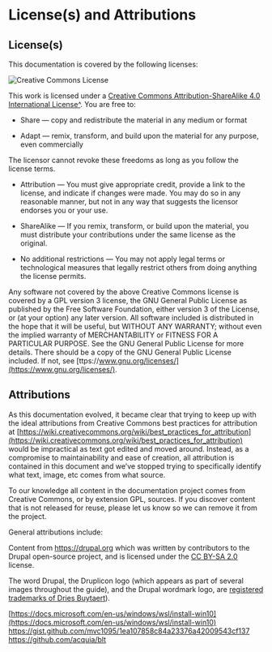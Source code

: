 # License(s) and Attributions

## License(s)

This documentation is covered by the following licenses:

![Creative Commons License](https://i.creativecommons.org/l/by-sa/4.0/88x31.png)

This work is licensed under a [Creative Commons Attribution-ShareAlike 4.0 International License^](http://creativecommons.org/licenses/by-sa/4.0/). You are free to:

  - Share — copy and redistribute the material in any medium or format

  - Adapt — remix, transform, and build upon the material for any purpose, even commercially

The licensor cannot revoke these freedoms as long as you follow the license terms.

  - Attribution — You must give appropriate credit, provide a link to the license, and indicate if changes were made. You may do so in any reasonable manner, but not in any way that suggests the licensor endorses you or your use.

  - ShareAlike — If you remix, transform, or build upon the material, you must distribute your contributions under the same license as the original.

  - No additional restrictions — You may not apply legal terms or technological measures that legally restrict others from doing anything the license permits.

Any software not covered by the above Creative Commons license is covered by a GPL version 3 license, the GNU General Public License as published by the Free Software Foundation, either version 3 of the License, or (at your option) any later version. All software included is distributed in the hope that it will be useful, but WITHOUT ANY WARRANTY; without even the implied warranty of MERCHANTABILITY or FITNESS FOR A PARTICULAR PURPOSE. See the GNU General Public License for more details. There should be a copy of the GNU General Public License included. If not, see [ttps://www.gnu.org/licenses/](https://www.gnu.org/licenses/).

## Attributions

As this documentation evolved, it became clear that trying to keep up with the ideal attributions from Creative Commons best practices for attribution at [https://wiki.creativecommons.org/wiki/best_practices_for_attribution](https://wiki.creativecommons.org/wiki/best_practices_for_attribution) would be impractical as text got edited and moved around. Instead, as a compromise to maintainability and ease of creation, all attribution is contained in this document and we’ve stopped trying to specifically identify what text, image, etc comes from what source.

To our knowledge all content in the documentation project comes from Creative Commons, or by extension GPL, sources. If you discover content that is not released for reuse, please let us know so we can remove it from the project.

General attributions include:

Content from <https://drupal.org> which was written by contributors to the Drupal open-source project, and is licensed under the [CC BY-SA 2.0](https://creativecommons.org/licenses/by-sa/2.0/) license.

The word Drupal, the Druplicon logo (which appears as part of several images throughout the guide), and the Drupal wordmark logo, are [registered trademarks of Dries Buytaert](https://www.drupal.org/about/media-kit/logos)).

[https://docs.microsoft.com/en-us/windows/wsl/install-win10](https://docs.microsoft.com/en-us/windows/wsl/install-win10)
https://gist.github.com/mvc1095/1ea107858c84a23376a42009543cf137
https://github.com/acquia/blt
